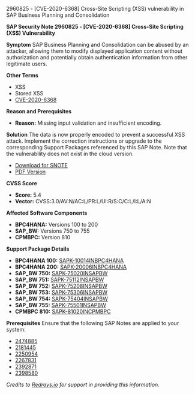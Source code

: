 2960825 - [CVE-2020-6368] Cross-Site Scripting (XSS) vulnerability in SAP Business Planning and Consolidation

**SAP Security Note 2960825 - [CVE-2020-6368] Cross-Site Scripting (XSS) Vulnerability**

**Symptom**
SAP Business Planning and Consolidation can be abused by an attacker, allowing them to modify displayed application content without authorization and potentially obtain authentication information from other legitimate users.

**Other Terms**
- XSS
- Stored XSS
- [CVE-2020-6368](https://cve.mitre.org/cgi-bin/cvename.cgi?name=CVE-2020-6368)

**Reason and Prerequisites**
- **Reason:** Missing input validation and insufficient encoding.

**Solution**
The data is now properly encoded to prevent a successful XSS attack. Implement the correction instructions or upgrade to the corresponding Support Packages referenced by this SAP Note. Note that the vulnerability does not exist in the cloud version.

- [Download for SNOTE](https://notesdownloads.sap.com/note/0040000001714342020)
- [PDF Version](https://userapps.support.sap.com/sap/support/sfm/notes/print/0002960825?language=en-US&token=D46540028ECC6ABFEB94ADEDBEF33F80)

**CVSS Score**
- **Score:** 5.4
- **Vector:** CVSS:3.0/AV:N/AC:L/PR:L/UI:R/S:C/C:L/I:L/A:N

**Affected Software Components**
- **BPC4HANA:** Versions 100 to 200
- **SAP_BW:** Versions 750 to 755
- **CPMBPC:** Version 810

**Support Package Details**
- **BPC4HANA 100:** [SAPK-10014INBPC4HANA](https://me.sap.com/supportpackage/SAPK-10014INBPC4HANA)
- **BPC4HANA 200:** [SAPK-20006INBPC4HANA](https://me.sap.com/supportpackage/SAPK-20006INBPC4HANA)
- **SAP_BW 750:** [SAPK-75020INSAPBW](https://me.sap.com/supportpackage/SAPK-75020INSAPBW)
- **SAP_BW 751:** [SAPK-75112INSAPBW](https://me.sap.com/supportpackage/SAPK-75112INSAPBW)
- **SAP_BW 752:** [SAPK-75208INSAPBW](https://me.sap.com/supportpackage/SAPK-75208INSAPBW)
- **SAP_BW 753:** [SAPK-75306INSAPBW](https://me.sap.com/supportpackage/SAPK-75306INSAPBW)
- **SAP_BW 754:** [SAPK-75404INSAPBW](https://me.sap.com/supportpackage/SAPK-75404INSAPBW)
- **SAP_BW 755:** [SAPK-75501INSAPBW](https://me.sap.com/supportpackage/SAPK-75501INSAPBW)
- **CPMBPC 810:** [SAPK-81020INCPMBPC](https://me.sap.com/supportpackage/SAPK-81020INCPMBPC)

**Prerequisites**
Ensure that the following SAP Notes are applied to your system:
- [2474885](https://me.sap.com/notes/2474885)
- [2181445](https://me.sap.com/notes/2181445)
- [2250954](https://me.sap.com/notes/2250954)
- [2267831](https://me.sap.com/notes/2267831)
- [2392871](https://me.sap.com/notes/2392871)
- [2398580](https://me.sap.com/notes/2398580)

*Credits to [Redrays.io](https://redrays.io) for support in providing this information.*